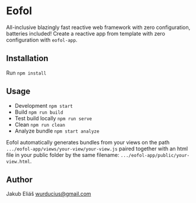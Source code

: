 # Eofol

All-inclusive blazingly fast reactive web framework with zero configuration, batteries included!
Create a reactive app from template with zero configuration with `eofol-app`.

## Installation

Run `npm install`

## Usage

- Development `npm start`
- Build `npm run build`
- Test build locally `npm run serve`
- Clean `npm run clean`
- Analyze bundle `npm start analyze`

Eofol automatically generates bundles from your views on the path `.../eofol-app/views/your-view/your-view.js` paired together with an html file in your public folder by the same filename: `.../eofol-app/public/your-view.html`.

## Author

Jakub Eliáš wurducius@gmail.com
